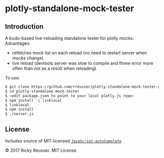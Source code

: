 # plotly-standalone-mock-tester

## Introduction

A budo-based live-reloading standalone tester for plotly mocks. Advantages:

- refetches mock list on each reload (no need to restart server when mocks change)
- live reload (devtools server was slow to compile and threw error more often than not as a result when reloading)

To use:

```bash
$ git clone https://github.com/rreusser/plotly-standalone-mock-tester.git
$ cd plotly-standalone-mock-tester
$ <edit package.json to point to your local plotly.js repo>
$ npm install -g linklocal
$ linklocal
$ npm install
$ ./server.js
```

## License

Includes source of MIT-licensed [`JavaScript-autoComplete`](https://github.com/Pixabay/JavaScript-autoComplete)

&copy; 2017 Ricky Reusser. MIT License.
